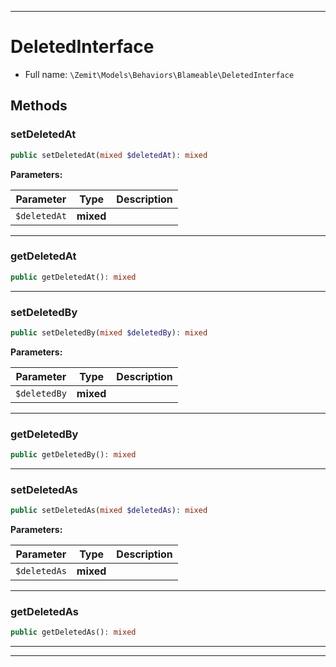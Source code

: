 ***

# DeletedInterface





* Full name: `\Zemit\Models\Behaviors\Blameable\DeletedInterface`



## Methods


### setDeletedAt



```php
public setDeletedAt(mixed $deletedAt): mixed
```








**Parameters:**

| Parameter | Type | Description |
|-----------|------|-------------|
| `$deletedAt` | **mixed** |  |





***

### getDeletedAt



```php
public getDeletedAt(): mixed
```












***

### setDeletedBy



```php
public setDeletedBy(mixed $deletedBy): mixed
```








**Parameters:**

| Parameter | Type | Description |
|-----------|------|-------------|
| `$deletedBy` | **mixed** |  |





***

### getDeletedBy



```php
public getDeletedBy(): mixed
```












***

### setDeletedAs



```php
public setDeletedAs(mixed $deletedAs): mixed
```








**Parameters:**

| Parameter | Type | Description |
|-----------|------|-------------|
| `$deletedAs` | **mixed** |  |





***

### getDeletedAs



```php
public getDeletedAs(): mixed
```












***


***
